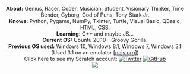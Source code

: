 <p align="center">
    <b>About:</b> Genius, Racer, Coder, Musician, Student, Visionary Thinker, Time Bender, Cyborg, God of Puns, Tony Stark Jr.<br>
    <b>Knows:</b> Python, Pygame, NumPy, Tkinter, Turtle, Visual Basic, QBasic, HTML, CSS.<br>
    <b>Learning:</b> C++ and maybe JS...<br>
    <b>Current OS:</b> Ubuntu 20.10 - Groovy Gorilla.<br>
    <b>Previous OS used:</b> Windows 10, Windows 8.1, Windows 7, Windows 3.1 (Used 3.1 on an emulator [<a href="https://www.pcjs.org/software/pcx86/sys/windows/3.10/">pcjs.org</a>])<br>
    Click here to see my Scratch account: <a href="https://scratch.mit.edu/users/IronMan9559/" alt="Scratch" target="_blank"></a>
    <a href="https://twitter.com/johnphilips_995"><img src=https://img.shields.io/twitter/follow/johnphilips_995?style=social" alt="Twitter" target="_blank"></a>
    <a href="https://github.com/JohnnyPhil995"><img src="https://img.shields.io/github/followers/JohnnyPhil22-007?style=social" alt="GitHub" target="_blank"></a>
    <br><img align="center" src="https://github-readme-stats.vercel.app/api?username=JohnnyPhil22-007&bg_color=30,e96443,904e95&title_color=fff&text_color=fff" />
</p>
